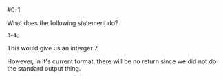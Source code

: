 #0-1

What does the following statement do?

	3+4;

This would give us an interger 7.

However, in it's current format, there will be no return since we did not do the standard output thing.

